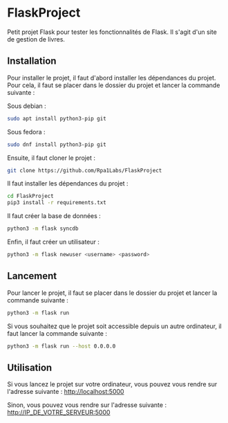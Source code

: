 # FlaskProject

Petit projet Flask pour tester les fonctionnalités de Flask. Il s'agit d'un site de gestion de livres.

## Installation

Pour installer le projet, il faut d'abord installer les dépendances du projet. Pour cela, il faut se placer dans le dossier du projet et lancer la commande suivante :

Sous debian :

```bash
sudo apt install python3-pip git
```

Sous fedora :

```bash
sudo dnf install python3-pip git
```

Ensuite, il faut cloner le projet :

```bash
git clone https://github.com/Rpa1Labs/FlaskProject
```

Il faut installer les dépendances du projet :

```bash
cd FlaskProject
pip3 install -r requirements.txt
```

Il faut créer la base de données :

```bash
python3 -m flask syncdb
```

Enfin, il faut créer un utilisateur :

```bash
python3 -m flask newuser <username> <password>
``` 

## Lancement

Pour lancer le projet, il faut se placer dans le dossier du projet et lancer la commande suivante :

```bash
python3 -m flask run
```

Si vous souhaitez que le projet soit accessible depuis un autre ordinateur, il faut lancer la commande suivante :

```bash
python3 -m flask run --host 0.0.0.0
```

## Utilisation

Si vous lancez le projet sur votre ordinateur, vous pouvez vous rendre sur l'adresse suivante : [http://localhost:5000](http://localhost:5000)

Sinon, vous pouvez vous rendre sur l'adresse suivante : [http://IP_DE_VOTRE_SERVEUR:5000](http://IP_DE_VOTRE_SERVEUR:5000)